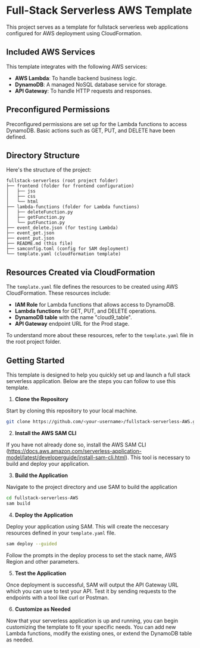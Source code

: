 # Full-Stack Serverless AWS Template

This project serves as a template for fullstack serverless web applications configured for AWS deployment using CloudFormation.

## Included AWS Services 

This template integrates with the following AWS services:

* **AWS Lambda**: To handle backend business logic.
* **DynamoDB**: A managed NoSQL database service for storage.
* **API Gateway**: To handle HTTP requests and responses.

## Preconfigured Permissions

Preconfigured permissions are set up for the Lambda functions to access DynamoDB. Basic actions such as GET, PUT, and DELETE have been defined.

## Directory Structure

Here's the structure of the project:
```
fullstack-serverless (root project folder)
├── frontend (folder for frontend configuration)
│   ├── jss
│   ├── css
│   └── html
├── lambda-functions (folder for Lambda functions)
│   ├── deleteFunction.py
│   ├── getFunction.py
│   └── putFunction.py
├── event_delete.json (for testing Lambda)
├── event_get.json 
├── event_put.json 
├── README.md (this file)
├── samconfig.toml (config for SAM deployment)
└── template.yaml (cloudformation template)
```

## Resources Created via CloudFormation

The `template.yaml` file defines the resources to be created using AWS CloudFormation. These resources include:

* **IAM Role** for Lambda functions that allows access to DynamoDB.
* **Lambda functions** for GET, PUT, and DELETE operations.
* **DynamoDB table** with the name "cloud9_table".
* **API Gateway** endpoint URL for the Prod stage.

To understand more about these resources, refer to the `template.yaml` file in the root project folder.

## Getting Started

This template is designed to help you quickly set up and launch a full stack serverless application. Below are the steps you can follow to use this template.

1. **Clone the Repository**

Start by cloning this repository to your local machine.

```bash
git clone https://github.com/<your-username>/fullstack-serverless-AWS.git
```
2. **Install the AWS SAM CLI**

If you have not already done so, install the AWS SAM CLI (https://docs.aws.amazon.com/serverless-application-model/latest/developerguide/install-sam-cli.html). This tool is necessary to build and deploy your application.

3. **Build the Application**

Navigate to the project directory and use SAM to build the application 

```bash
cd fullstack-serverless-AWS
sam build
```
4. **Deploy the Application**

Deploy your application using SAM. This will create the neccesary resources defined in your `template.yaml` file.

```bash
sam deploy --guided
```
Follow the prompts in the deploy process to set the stack name, AWS Region and other parameters.

5. **Test the Application**

Once deployment is successful, SAM will output the API Gateway URL which you can use to test your API. Test it by sending requests to the endpoints with a tool like curl or Postman.

6. **Customize as Needed**

Now that your serverless application is up and running, you can begin customizing the template to fit your specific needs. You can add new Lambda functions, modify the existing ones, or extend the DynamoDB table as needed.






















